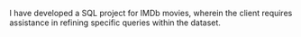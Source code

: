 I have developed a SQL project for IMDb movies, wherein the client requires assistance in refining specific queries within the dataset.
